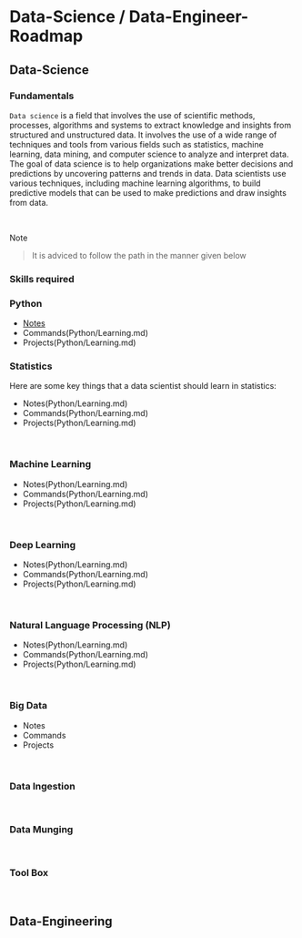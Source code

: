 # Data-Science / Data-Engineer-Roadmap

## Data-Science 

### Fundamentals

`Data science` is a field that involves the use of scientific methods, processes, algorithms and systems to extract knowledge and insights from structured and unstructured data. It involves the use of a wide range of techniques and tools from various fields such as statistics, machine learning, data mining, and computer science to analyze and interpret data. The goal of data science is to help organizations make better decisions and predictions by uncovering patterns and trends in data. Data scientists use various techniques, including machine learning algorithms, to build predictive models that can be used to make predictions and draw insights from data.

<br>

Note
> It is adviced to follow the path in the manner given below

### Skills required

### Python 

- [Notes](Python/Learning.md)
- Commands(Python/Learning.md)
- Projects(Python/Learning.md)


### Statistics

Here are some key things that a data scientist should learn in statistics:

<!-- 1. Probability: Probability is the study of random events, and is an essential part of statistics. A data scientist should understand basic concepts such as probability distributions, Bayes' theorem, and random variables. -->

- Notes(Python/Learning.md)
- Commands(Python/Learning.md)
- Projects(Python/Learning.md)


<br>

### Machine Learning

- Notes(Python/Learning.md)
- Commands(Python/Learning.md)
- Projects(Python/Learning.md)

<br>

### Deep Learning

- Notes(Python/Learning.md)
- Commands(Python/Learning.md)
- Projects(Python/Learning.md)

<br>

### Natural Language Processing (NLP)  

- Notes(Python/Learning.md)
- Commands(Python/Learning.md)
- Projects(Python/Learning.md)

<br>

### Big Data

- Notes
- Commands
- Projects

<br>

### Data Ingestion
<br>

### Data Munging
<br>

### Tool Box

<br>

## Data-Engineering
